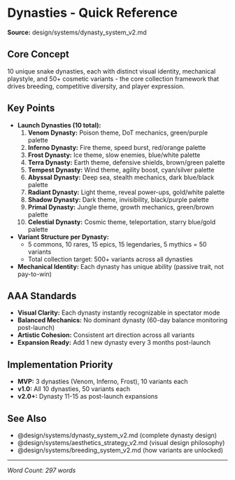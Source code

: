 # Dynasties - Quick Reference

**Source:** design/systems/dynasty_system_v2.md

## Core Concept
10 unique snake dynasties, each with distinct visual identity, mechanical playstyle, and 50+ cosmetic variants - the core collection framework that drives breeding, competitive diversity, and player expression.

## Key Points
- **Launch Dynasties (10 total):**
  1. **Venom Dynasty:** Poison theme, DoT mechanics, green/purple palette
  2. **Inferno Dynasty:** Fire theme, speed burst, red/orange palette
  3. **Frost Dynasty:** Ice theme, slow enemies, blue/white palette
  4. **Terra Dynasty:** Earth theme, defensive shields, brown/green palette
  5. **Tempest Dynasty:** Wind theme, agility boost, cyan/silver palette
  6. **Abyssal Dynasty:** Deep sea, stealth mechanics, dark blue/black palette
  7. **Radiant Dynasty:** Light theme, reveal power-ups, gold/white palette
  8. **Shadow Dynasty:** Dark theme, invisibility, black/purple palette
  9. **Primal Dynasty:** Jungle theme, growth mechanics, green/brown palette
  10. **Celestial Dynasty:** Cosmic theme, teleportation, starry blue/gold palette
- **Variant Structure per Dynasty:**
  - 5 commons, 10 rares, 15 epics, 15 legendaries, 5 mythics = 50 variants
  - Total collection target: 500+ variants across all dynasties
- **Mechanical Identity:** Each dynasty has unique ability (passive trait, not pay-to-win)

## AAA Standards
- **Visual Clarity:** Each dynasty instantly recognizable in spectator mode
- **Balanced Mechanics:** No dominant dynasty (60-day balance monitoring post-launch)
- **Artistic Cohesion:** Consistent art direction across all variants
- **Expansion Ready:** Add 1 new dynasty every 3 months post-launch

## Implementation Priority
- **MVP:** 3 dynasties (Venom, Inferno, Frost), 10 variants each
- **v1.0:** All 10 dynasties, 50 variants each
- **v2.0+:** Dynasty 11-15 as post-launch expansions

## See Also
- @design/systems/dynasty_system_v2.md (complete dynasty design)
- @design/systems/aesthetics_strategy_v2.md (visual design philosophy)
- @design/systems/breeding_system_v2.md (how variants are unlocked)

---

*Word Count: 297 words*
